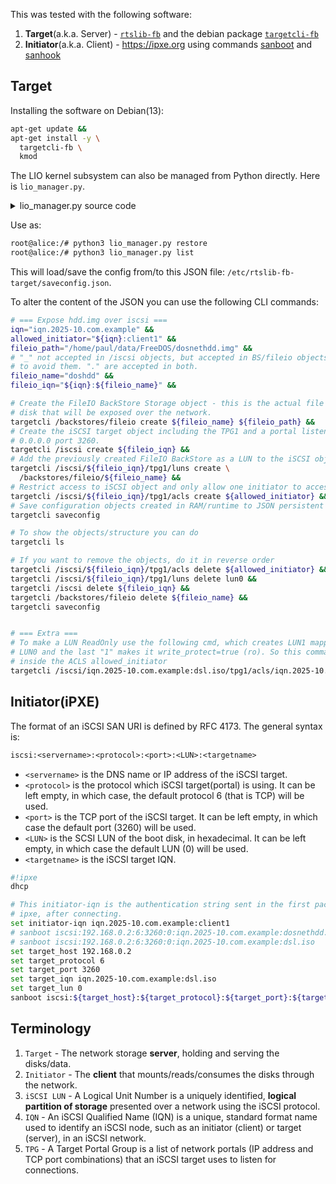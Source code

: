 This was tested with the following software:
1. **Target**(a.k.a. Server) -
  [`rtslib-fb`](https://github.com/open-iscsi/rtslib-fb) and the debian package
  [`targetcli-fb`](https://packages.debian.org/bookworm/targetcli-fb)
2. **Initiator**(a.k.a. Client) - https://ipxe.org using commands
  [sanboot](https://ipxe.org/cmd/sanboot) and
  [sanhook](https://ipxe.org/cmd/sanhook)

## Target
Installing the software on Debian(13):
```sh
apt-get update &&
apt-get install -y \
  targetcli-fb \
  kmod
```

The LIO kernel subsystem can also be managed from Python directly. Here is
`lio_manager.py`.
<details>
<summary>lio_manager.py source code</summary>

```py
# Author: AI
import sys
import os
import json
from rtslib_fb.root import RTSRoot
from rtslib_fb.utils import RTSLibError

# --- Configuration ---
# This path must match where you store your configuration
CONFIG_PATH = '/etc/rtslib-fb-target/saveconfig.json'

def initialize_root():
    """Initializes the connection to the LIO kernel subsystem (configfs)."""
    try:
        # We use the minimal constructor, as learned from the debugging process
        return RTSRoot()
    except Exception as e:
        print(f"\n[ERROR] Failed to initialize LIO connection to kernel (configfs).")
        print(f"The root cause is likely a low-level permission or missing kernel module.")
        print(f"Details: {e}")
        sys.exit(1)

def restore_config():
    """Restores the configuration from the saved JSON file."""
    root = initialize_root()

    if not os.path.exists(CONFIG_PATH):
        print(f"[FATAL] Configuration file not found at: {CONFIG_PATH}")
        sys.exit(1)

    try:
        print(f"[INFO] Reading configuration from: {CONFIG_PATH}")
        with open(CONFIG_PATH, 'r') as f:
            config_data = json.load(f)

        print("[INFO] Attempting to restore configuration to kernel...")
        # Restore with target and storage object arguments (no 'auth' or 'check_existing')
        errors = root.restore(config_data, target=True, storage_object=True)

        if errors:
            print("[SUCCESS] Configuration restored with non-fatal issues (often cleanup errors).")
            # print("Non-fatal errors encountered:")
            # for error in errors:
            #     print(f"  - {error}")
        else:
            print("[SUCCESS] LIO configuration fully restored and active.")

    except Exception as e:
        print(f"\n[CRITICAL FAILURE] Failed to restore configuration: {e}")
        sys.exit(1)

def save_config():
    """Saves the current active configuration from the kernel to the JSON file."""
    root = initialize_root()

    try:
        print(f"[INFO] Saving active configuration to: {CONFIG_PATH}")
        root.save_to_file(CONFIG_PATH)
        print("[SUCCESS] Configuration saved.")
    except Exception as e:
        print(f"\n[CRITICAL FAILURE] Failed to save configuration: {e}")
        print("Check write permissions for the configuration directory.")
        sys.exit(1)


def list_config():
    """Prints the current configuration tree (equivalent to 'ls')."""
    root = initialize_root()
    # Note: We can't use root.print_config() directly as it may not exist in this rtslib version.
    print("\n--- ACTIVE LIO CONFIGURATION (Manual Dump) ---")

    # Simple dump of the current active configuration
    try:
        config_dump = json.dumps(root.dump(), indent=4)
        print(config_dump)
        print("---------------------------------------------")
        print("[INFO] Target is currently active in kernel.")
    except Exception as e:
        print(f"[ERROR] Could not dump configuration tree: {e}")


def show_usage():
    """Prints usage instructions."""
    script_path = os.path.basename(sys.argv[0])
    print(f"\nUsage: python3 {script_path} <command>")
    print("\nCommands:")
    print("  restore  - Loads the configuration from the JSON file into the kernel (use after boot or config change).")
    print("  save     - Saves the current kernel state to the JSON file.")
    print("  list     - Prints the current active configuration tree in JSON format.")
    print("  status   - Alias for 'list'.")
    sys.exit(1)

if __name__ == "__main__":
    if len(sys.argv) < 2:
        show_usage()

    command = sys.argv[1].lower()

    if command == 'restore':
        restore_config()
    elif command == 'save':
        save_config()
    elif command in ('list', 'status'):
        list_config()
    else:
        show_usage()
```
</details>

Use as:
```sh
root@alice:/# python3 lio_manager.py restore
root@alice:/# python3 lio_manager.py list
```

This will load/save the config from/to this JSON file:
`/etc/rtslib-fb-target/saveconfig.json`.

To alter the content of the JSON you can use the following CLI commands:

```sh
# === Expose hdd.img over iscsi ===
iqn="iqn.2025-10.com.example" &&
allowed_initiator="${iqn}:client1" &&
fileio_path="/home/paul/data/FreeDOS/dosnethdd.img" &&
# "_" not accepted in /iscsi objects, but accepted in BS/fileio objects. better
# to avoid them. "." are accepted in both.
fileio_name="doshdd" &&
fileio_iqn="${iqn}:${fileio_name}" &&

# Create the FileIO BackStore Storage object - this is the actual file on the
# disk that will be exposed over the network.
targetcli /backstores/fileio create ${fileio_name} ${fileio_path} &&
# Create the iSCSI target object including the TPG1 and a portal listening on
# 0.0.0.0 port 3260.
targetcli /iscsi create ${fileio_iqn} &&
# Add the previously created FileIO BackStore as a LUN to the iSCSI object. 
targetcli /iscsi/${fileio_iqn}/tpg1/luns create \
  /backstores/fileio/${fileio_name} &&
# Restrict access to iSCSI object and only allow one initiator to access it.
targetcli /iscsi/${fileio_iqn}/tpg1/acls create ${allowed_initiator} &&
# Save configuration objects created in RAM/runtime to JSON persistent storage.
targetcli saveconfig

# To show the objects/structure you can do
targetcli ls

# If you want to remove the objects, do it in reverse order
targetcli /iscsi/${fileio_iqn}/tpg1/acls delete ${allowed_initiator} &&
targetcli /iscsi/${fileio_iqn}/tpg1/luns delete lun0 &&
targetcli /iscsi delete ${fileio_iqn} &&
targetcli /backstores/fileio delete ${fileio_name} &&
targetcli saveconfig


# === Extra ===
# To make a LUN ReadOnly use the following cmd, which creates LUN1 mapped to
# LUN0 and the last "1" makes it write_protect=true (ro). So this command runs
# inside the ACLS allowed_initiator
targetcli /iscsi/iqn.2025-10.com.example:dsl.iso/tpg1/acls/iqn.2025-10.com.example:client1 create 1 0 1
```

## Initiator(iPXE)
The format of an iSCSI SAN URI is defined by RFC 4173. The general syntax is:
```txt
iscsi:<servername>:<protocol>:<port>:<LUN>:<targetname>
```
- `<servername>` is the DNS name or IP address of the iSCSI target.
- `<protocol>` is the protocol which iSCSI target(portal) is using. It can be
left empty, in which case, the default protocol 6 (that is TCP) will be used.
- `<port>` is the TCP port of the iSCSI target. It can be left empty, in which
case the default port (3260) will be used.
- `<LUN>` is the SCSI LUN of the boot disk, in hexadecimal. It can be left
empty, in which case the default LUN (0) will be used.
- `<targetname>` is the iSCSI target IQN.

```sh
#!ipxe
dhcp

# This initiator-iqn is the authentication string sent in the first packet by
# ipxe, after connecting.
set initiator-iqn iqn.2025-10.com.example:client1
# sanboot iscsi:192.168.0.2:6:3260:0:iqn.2025-10.com.example:dosnethdd.img
# sanboot iscsi:192.168.0.2:6:3260:0:iqn.2025-10.com.example:dsl.iso
set target_host 192.168.0.2
set target_protocol 6
set target_port 3260
set target_iqn iqn.2025-10.com.example:dsl.iso
set target_lun 0
sanboot iscsi:${target_host}:${target_protocol}:${target_port}:${target_lun}:${target_iqn}
```

## Terminology
1. `Target` - The network storage **server**, holding and serving the
disks/data.
2. `Initiator` - The **client** that mounts/reads/consumes the disks through the
network.
3. `iSCSI LUN` - A Logical Unit Number is a uniquely identified, **logical
partition of storage** presented over a network using the iSCSI protocol.
4. `IQN` - An iSCSI Qualified Name (IQN) is a unique, standard format name used
to identify an iSCSI node, such as an initiator (client) or target (server), in
an iSCSI network.
5. `TPG` - A Target Portal Group is a list of network portals (IP address and
TCP port combinations) that an iSCSI target uses to listen for connections.
